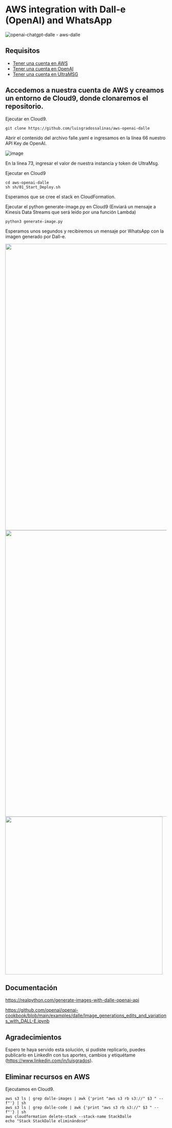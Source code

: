 # AWS integration with Dall-e (OpenAI) and WhatsApp

![openai-chatgpt-dalle - aws-dalle](https://user-images.githubusercontent.com/2066453/235266706-1330bb0d-b68a-4fde-97e7-6b5e868a8339.png)

## Requisitos

- [Tener una cuenta en AWS](https://gist.github.com/luisgradossalinas/c233c0333022c6617dd70609bfdf6441)
- [Tener una cuenta en OpenAI](https://gist.github.com/luisgradossalinas/45c1c5ed27b7f73e0d3cf3bc0fbe846d)
- [Tener una cuenta en UltraMSG](https://gist.github.com/luisgradossalinas/1380c0b42f85ed3a46e7e9ede4249f09)

## Accedemos a nuestra cuenta de AWS y creamos un entorno de Cloud9, donde clonaremos el repositorio.

Ejecutar en Cloud9.

	git clone https://github.com/luisgradossalinas/aws-openai-dalle

Abrir el contenido del archivo falle.yaml e ingresamos en la línea 66 nuestro API Key de OpenAI.

![image](https://user-images.githubusercontent.com/2066453/235266795-fc85d4a8-ef15-49ea-93b9-b4a93cabf922.png)

En la línea 73, ingresar el valor de nuestra instancia y token de UltraMsg.

Ejecutar en Cloud9

	cd aws-openai-dalle
	sh sh/01_Start_Deploy.sh

Esperamos que se cree el stack en CloudFormation.

Ejecutar el python generate-image.py en Cloud9 (Enviará un mensaje a Kinesis Data Streams que será leído por una función Lambda)

	python3 generate-image.py

Esperamos unos segundos y recibiremos un mensaje por WhatsApp con la imagen generado por Dall-e.

<img width="891" src="https://user-images.githubusercontent.com/2066453/235746888-fd399803-6466-43ed-aa4a-a94a7439e5f3.png">

<img width="891" src="https://user-images.githubusercontent.com/2066453/235746557-d2619798-95cc-4041-addd-a6a37b9fc004.png">

<img width="491" src="https://user-images.githubusercontent.com/2066453/235746691-7b926dd2-56d9-4451-a53f-17591494b3aa.png">

## Documentación

https://realpython.com/generate-images-with-dalle-openai-api

https://github.com/openai/openai-cookbook/blob/main/examples/dalle/Image_generations_edits_and_variations_with_DALL-E.ipynb

## Agradecimientos

Espero te haya servido esta solución, si pudiste replicarlo, puedes publicarlo en LinkedIn con tus aportes, cambios y etiquétame (https://www.linkedin.com/in/luisgrados).

## Eliminar recursos en AWS

Ejecutamos en Cloud9.

    aws s3 ls | grep dalle-images | awk {'print "aws s3 rb s3://" $3 " --f"'} | sh
    aws s3 ls | grep dalle-code | awk {'print "aws s3 rb s3://" $3 " --f"'} | sh   
    aws cloudformation delete-stack --stack-name StackDalle
    echo "Stack StackDalle eliminándose"
